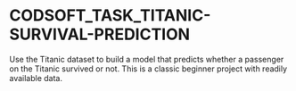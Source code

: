 # CODSOFT_TASK_TITANIC-SURVIVAL-PREDICTION
Use the Titanic dataset to build a model that predicts whether a passenger on the Titanic survived or not. This is a classic beginner project with readily available data.
